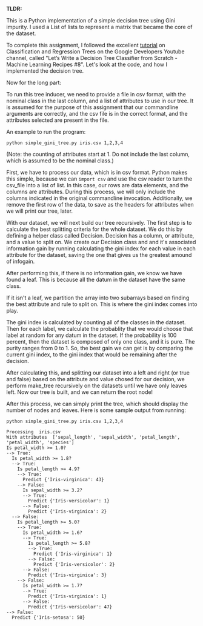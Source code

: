 <b>TLDR:</b>

This is a Python implementation of a simple decision tree using Gini impurity.  I used a List of lists to represent a matrix that became the core of the dataset.

To complete this assignment, I followed the excellent [tutorial](https://www.youtube.com/watch?v=LDRbO9a6XPU) on Classification and Regression Trees on the Google Developers Youtube channel, called "Let’s Write a Decision Tree Classifier from Scratch - Machine Learning Recipes #8".  Let's look at the code, and how I implemented the decision tree.


Now for the long part:


To run this tree inducer, we need to provide a file in csv format, with the nominal class in the last column, and a list of attributes to use in our tree. It is assumed for the purpose of this assignment that our commandline arguments are correctly, and the csv file is in the correct format, and the attributes selected are present in the file.

An example to run the program:

`python simple_gini_tree.py iris.csv 1,2,3,4`

(Note: the counting of attributes start at 1. Do not include the last column, which is assumed to be the nominal class.)

First, we have to process our data, which is in csv format. Python makes this simple, because we can `import csv` and use the csv reader to turn the csv_file into a list of list.  In this case, our rows are data elements, and the columns are attributes.  During this process, we will only include the columns indicated in the original commandline invocation.  Additionally, we remove the first row of the data, to save as the headers for attributes when we will print our tree, later.

With our dataset, we will next build our tree recursively.
The first step is to calculate the best splitting criteria for the whole dataset.  We do this by defining a helper class called Decision. Decision has a column, or attribute, and a value to split on.  We create our Decision class and and it's associated information gain by running calculating the gini index for each value in each attribute for the dataset, saving the one that gives us the greatest amound of infogain.  

After performing this, if there is no information gain, we know we have found a leaf. This is because all the datum in the dataset have the same class. 

If it isn't a leaf, we partition the array into two subarrays based on finding the best attribute and rule to split on.  This is where the gini index comes into play.

The gini index is calculated by counting all of the classes in the dataset.  Then for each label, we calculate the probablity that we would choose that label at random for any datum in the dataset.  If the probability is 100 percent, then the dataset is composed of only one class, and it is pure.  The purity ranges from 0 to 1.  So, the best gain we can get is by comparing the current gini index, to the gini index that would be remaining after the decision.  

After calculating this, and splitting our dataset into a left and right (or true and false) based on the attribute and value chosed for our decision, we perform make_tree recursively on the datasets until we have only leaves left.  Now our tree is built, and we can return the root node! 

After this process, we can simply print the tree, which should display the number of nodes and leaves.  Here is some sample output from running:

`python simple_gini_tree.py iris.csv 1,2,3,4`

```
Processing  iris.csv
With attributes  ['sepal_length', 'sepal_width', 'petal_length', 'petal_width', 'species']
Is petal_width >= 1.0?
--> True:
  Is petal_width >= 1.8?
  --> True:
    Is petal_length >= 4.9?
    --> True:
      Predict {'Iris-virginica': 43}
    --> False:
      Is sepal_width >= 3.2?
      --> True:
        Predict {'Iris-versicolor': 1}
      --> False:
        Predict {'Iris-virginica': 2}
  --> False:
    Is petal_length >= 5.0?
    --> True:
      Is petal_width >= 1.6?
      --> True:
        Is petal_length >= 5.8?
        --> True:
          Predict {'Iris-virginica': 1}
        --> False:
          Predict {'Iris-versicolor': 2}
      --> False:
        Predict {'Iris-virginica': 3}
    --> False:
      Is petal_width >= 1.7?
      --> True:
        Predict {'Iris-virginica': 1}
      --> False:
        Predict {'Iris-versicolor': 47}
--> False:
  Predict {'Iris-setosa': 50}
  ```